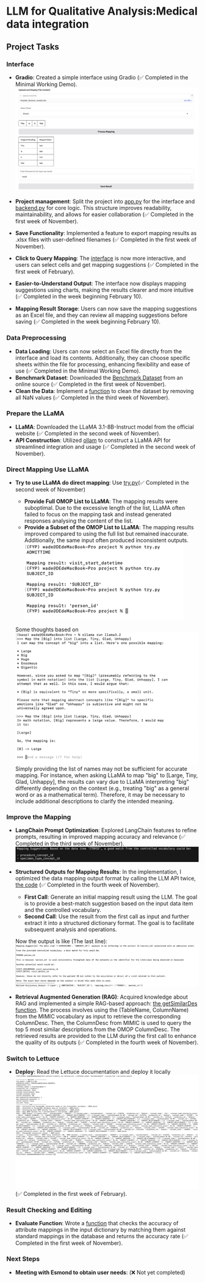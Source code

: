 # LLM for Qualitative Analysis:Medical data integration

## Project Tasks

### Interface
- **Gradio**: Created a simple interface using Gradio (✅ Completed in the Minimal Working Demo). ![Gradio Interface](pictures/GradioInterface.png)

- **Project management**: Split the project into [app.py](projects/app.py) for the interface and [backend.py](projects/backend.py) for core logic. This structure improves readability, maintainability, and allows for easier collaboration (✅ Completed in the first week of November).

- **Save Functionality**:  Implemented a feature to export mapping results as .xlsx files with user-defined filenames (✅ Completed in the first week of November).

- **Click to Query Mapping**: The [interface](projects/app2.py) is now more interactive, and users can select cells and get mapping suggestions (✅ Completed in the first week of February).

- **Easier-to-Understand Output**: The interface now displays mapping suggestions using charts, making the results clearer and more intuitive (✅ Completed in the week beginning February 10).

- **Mapping Result Storage**:  Users can now save the mapping suggestions as an Excel file, and they can review all mapping suggestions before saving (✅ Completed in the week beginning February 10).





### Data Preprocessing
- **Data Loading**: Users can now select an Excel file directly from the interface and load its contents. Additionally, they can choose specific sheets within the file for processing, enhancing flexibility and ease of use (✅ Completed in the Minimal Working Demo).
- **Benchmark Dataset**: Downloaded the [Benchmark Dataset](https://github.com/meniData1/MIMIC_2_OMOP) from an online source (✅ Completed in the first week of November).
- **Clean the Data**: Implement a [function](projects/removeSomeData.py) to clean the dataset by removing all NaN values (✅ Completed in the third week of November).

### Prepare the LLaMA
- **LLaMA**: Downloaded the LLaMA 3.1-8B-Instruct model from the official website (✅ Completed in the second week of November).
- **API Construction**: Utilized [ollam](https://ollama.com/) to construct a LLaMA API for streamlined integration and usage (✅ Completed in the second week of November).


### Direct Mapping Use LLaMA
- **Try to use LLaMA do direct mapping**: Use [try.py](projects/try.py)(✅ Completed in the second week of November)
  - **Provide Full OMOP List to LLaMA**: The mapping results were suboptimal. Due to the excessive length of the list, LLaMA often failed to focus on the mapping task and instead generated responses analysing the content of the list.
  - **Provide a Subset of the OMOP List to LLaMA**: The mapping results improved compared to using the full list but remained inaccurate. Additionally, the same input often produced inconsistent outputs. ![LLaMA_Direct_Short_Prompt](pictures/LLaMA_Direct_Short_Prompt.png)

  Some thoughts based on ![LLaMA_Easy_Mapping](pictures/LLaMA_Easy_Mapping.png) Simply providing the list of names may not be sufficient for accurate mapping. For instance, when asking LLaMA to map "big" to [Large, Tiny, Glad, Unhappy], the results can vary due to LLaMA interpreting "big" differently depending on the context (e.g., treating "big" as a general word or as a mathematical term). Therefore, it may be necessary to include additional descriptions to clarify the intended meaning.


### Improve the Mapping
- **LangChain Prompt Optimization**: Explored LangChain features to refine prompts, resulting in improved mapping accuracy and relevance (✅ Completed in the third week of November). ![Result_After_improve_prompt](pictures/11_25.png) 

- **Structured Outputs for Mapping Results**: In the implementation, I optimized the data mapping output format by calling the LLM API twice, [the code](projects/StructuredOutputs.py) (✅ Completed in the fourth week of November). 
  - **First Call**: Generate an initial mapping result using the LLM. The goal is to provide a best-match suggestion based on the input data item and the controlled vocabulary.
  - **Second Call**: Use the result from the first call as input and further extract it into a structured dictionary format. The goal is to facilitate subsequent analysis and operations.

  Now the output is like (The last line): ![Structured Outputs](pictures/log/Res5.png)

- **Retrieval Augmented Generation (RAG)**: Acquired knowledge about RAG and implemented a simple RAG-based approach: [the getSimilarDes function](projects/RAG.py). The process involves using the (TableName, ColumnName) from the MIMIC vocabulary as input to retrieve the corresponding ColumnDesc. Then, the ColumnDesc from MIMIC is used to query the top 5 most similar descriptions from the OMOP ColumnDesc. The retrieved results are provided to the LLM during the first call to enhance the quality of its outputs (✅ Completed in the fourth week of November). 

### Switch to Lettuce 
- **Deploy**: Read the Lettuce documentation and deploy it locally ![Lettuce Outputs](pictures/Lettuce_first_time.png)(✅ Completed in the first week of February).


### Result Checking and Editing
- **Evaluate Function**: Wrote a [function](projects/CheckResult.py) that checks the accuracy of attribute mappings in the input dictionary by matching them against standard mappings in the database and returns the accuracy rate (✅ Completed in the first week of November).

### Next Steps
- **Meeting with Esmond to obtain user needs**: (❌ Not yet completed)




 

